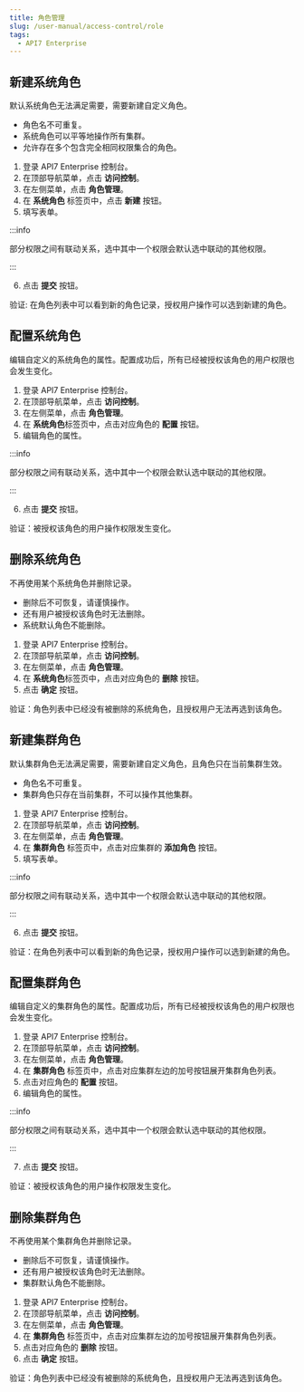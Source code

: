 ```yaml
---
title: 角色管理
slug: /user-manual/access-control/role
tags:
  - API7 Enterprise
---
```


## 新建系统角色

默认系统角色无法满足需要，需要新建自定义角色。

- 角色名不可重复。
- 系统角色可以平等地操作所有集群。
- 允许存在多个包含完全相同权限集合的角色。

1. 登录 API7 Enterprise 控制台。
2. 在顶部导航菜单，点击 **访问控制**。
3. 在左侧菜单，点击 **角色管理**。
4.  在 **系统角色** 标签页中，点击 **新建** 按钮。
5. 填写表单。

:::info

部分权限之间有联动关系，选中其中一个权限会默认选中联动的其他权限。

:::

6. 点击 **提交** 按钮。

验证: 在角色列表中可以看到新的角色记录，授权用户操作可以选到新建的角色。

## 配置系统角色

编辑自定义的系统角色的属性。配置成功后，所有已经被授权该角色的用户权限也会发生变化。

1. 登录 API7 Enterprise 控制台。
2. 在顶部导航菜单，点击 **访问控制**。
3. 在左侧菜单，点击 **角色管理**。
4. 在 **系统角色**标签页中，点击对应角色的 **配置** 按钮。
5. 编辑角色的属性。

:::info

部分权限之间有联动关系，选中其中一个权限会默认选中联动的其他权限。

:::

6. 点击 **提交** 按钮。

验证：被授权该角色的用户操作权限发生变化。

## 删除系统角色

不再使用某个系统角色并删除记录。

- 删除后不可恢复，请谨慎操作。
- 还有用户被授权该角色时无法删除。
- 系统默认角色不能删除。

1. 登录 API7 Enterprise 控制台。
2. 在顶部导航菜单，点击 **访问控制**。
3. 在左侧菜单，点击 **角色管理**。
4. 在 **系统角色**标签页中，点击对应角色的 **删除** 按钮。
5. 点击 **确定** 按钮。

验证：角色列表中已经没有被删除的系统角色，且授权用户无法再选到该角色。

## 新建集群角色

默认集群角色无法满足需要，需要新建自定义角色，且角色只在当前集群生效。

- 角色名不可重复。
- 集群角色只存在当前集群，不可以操作其他集群。

1. 登录 API7 Enterprise 控制台。
2. 在顶部导航菜单，点击 **访问控制**。
3. 在左侧菜单，点击 **角色管理**。
4. 在 **集群角色** 标签页中，点击对应集群的 **添加角色** 按钮。
5. 填写表单。

:::info

部分权限之间有联动关系，选中其中一个权限会默认选中联动的其他权限。

:::

6. 点击 **提交** 按钮。

验证：在角色列表中可以看到新的角色记录，授权用户操作可以选到新建的角色。

## 配置集群角色

编辑自定义的集群角色的属性。配置成功后，所有已经被授权该角色的用户权限也会发生变化。

1. 登录 API7 Enterprise 控制台。
2. 在顶部导航菜单，点击 **访问控制**。
3. 在左侧菜单，点击 **角色管理**。
4. 在 **集群角色** 标签页中，点击对应集群左边的加号按钮展开集群角色列表。
5. 点击对应角色的 **配置** 按钮。
6. 编辑角色的属性。

:::info

部分权限之间有联动关系，选中其中一个权限会默认选中联动的其他权限。

:::

7. 点击 **提交** 按钮。

验证：被授权该角色的用户操作权限发生变化。

## 删除集群角色

不再使用某个集群角色并删除记录。

- 删除后不可恢复，请谨慎操作。
- 还有用户被授权该角色时无法删除。
- 集群默认角色不能删除。

1. 登录 API7 Enterprise 控制台。
2. 在顶部导航菜单，点击 **访问控制**。
3. 在左侧菜单，点击 **角色管理**。
4. 在 **集群角色** 标签页中，点击对应集群左边的加号按钮展开集群角色列表。
5. 点击对应角色的 **删除** 按钮。
6. 点击 **确定** 按钮。

验证：角色列表中已经没有被删除的系统角色，且授权用户无法再选到该角色。
